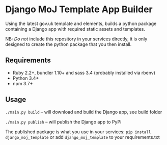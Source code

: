 Django MoJ Template App Builder
===============================

Using the latest gov.uk template and elements, builds a python package
containing a Django app with required static assets and templates.

NB: *Do not* include this repository in your services directly, it is only
designed to create the python package that you then install.

Requirements
------------

* Ruby 2.2+, bundler 1.10+ and sass 3.4 (probably installed via rbenv)
* Python 3.4+
* npm 3.7+

Usage
-----

`./main.py build` – will download and build the Django app, see build folder

`./main.py publish` – will publish the Django app to PyPi

The published package is what you use in your services: `pip install django_moj_template` or 
add `django_moj_template` to your requirements.txt

